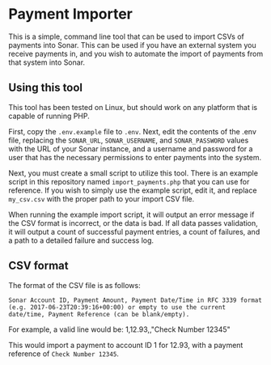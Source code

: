 # Payment Importer

This is a simple, command line tool that can be used to import CSVs of payments into Sonar. This can be used if you have an external system you receive payments in, and you wish to automate the import of payments from that system into Sonar.

## Using this tool

This tool has been tested on Linux, but should work on any platform that is capable of running PHP.

First, copy the `.env.example` file to `.env`. Next, edit the contents of the .env file, replacing the `SONAR_URL`, `SONAR_USERNAME`, and `SONAR_PASSWORD` values with the URL of your Sonar instance, and a username and password for a user that has the
necessary permissions to enter payments into the system.

Next, you must create a small script to utilize this tool. There is an example script in this repository named `import_payments.php` that you can use for reference. If you wish to simply use the example script,
edit it, and replace `my_csv.csv` with the proper path to your import CSV file.

When running the example import script, it will output an error message if the CSV format is incorrect, or the data is bad. If all data passes validation, it will output a count of successful payment entries, a count of failures, and a path to a detailed failure and success log.

## CSV format

The format of the CSV file is as follows:

`Sonar Account ID, Payment Amount, Payment Date/Time in RFC 3339 format (e.g. 2017-06-23T20:39:16+00:00) or empty to use the current date/time, Payment Reference (can be blank/empty).`

For example, a valid line would be:
1,12.93,,"Check Number 12345"

This would import a payment to account ID 1 for 12.93, with a payment reference of `Check Number 12345`.